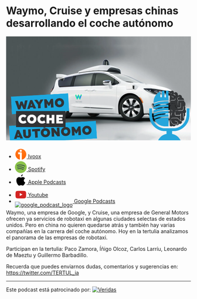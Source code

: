 # Waymo, Cruise y empresas chinas desarrollando el coche autónomo

![waymo](res/2024-05-17-09-51-54.png)

- [<img src="../../../res/ivoox-icon-256.webp" alt="ivoox_logo" width="32" style="position: relative; top: 5px;"> Ivoox](https://go.ivoox.com/rf/129046675)
- [<img src="../../../res/spotify-icon-256.webp" alt="spotify_logo" width="32" style="position: relative; top: 5px;"> Spotify](https://open.spotify.com/episode/6rjge7SRCxQmAuZH2DhSr8?si=72Ww3TRaSKaNB9u8-RPssw)
- [<img src="../../../res/apple-icon-256.webp" alt="apple_logo" width="32" style="position: relative; top: 5px;"> Apple Podcasts](https://podcasts.apple.com/us/podcast/waymo-cruise-y-empresas-chinas-desarrollando-el/id1669083682?i=1000655892978)
- [<img src="../../../res/youtube-icon-256.png" alt="youtube_logo" width="32" style="position: relative; top: 10px;"> Youtube](https://youtu.be/CzyLJDOoGTo)
- [<img src="https://cdn.iconscout.com/icon/free/png-256/free-google-podcasts-2038772-1721669.png" alt="google_podcast_logo" width="32" style="position: relative; top: 10px;"> Google Podcasts](https://podcasts.google.com/feed/aHR0cHM6Ly93d3cuaXZvb3guY29tL3BvZGNhc3QtdGVydHVsaWEtaW50ZWxpZ2VuY2lhLWFydGlmaWNpYWxfZmdfZjExODE1MzExX2ZpbHRyb18xLnhtbA/episode/aHR0cHM6Ly93d3cuaXZvb3guY29tLzEyOTA0NjY3NQ?sa=X&ved=0CAUQkfYCahcKEwiAgr-UoJSGAxUAAAAAHQAAAAAQAQ)

Waymo, una empresa de Google, y Cruise, una empresa de General Motors ofrecen ya servicios de robotaxi en algunas ciudades selectas
de estados unidos. Pero en china no quieren quedarse atrás y también hay varias compañías en la carrera del coche autónomo.
Hoy en la tertulia analizamos el panorama de las empresas de robotaxi.

Participan en la tertulia: Paco Zamora, Íñigo Olcoz, Carlos Larríu, Leonardo de Maeztu y Guillermo Barbadillo.

Recuerda que puedes enviarnos dudas, comentarios y sugerencias en: https://twitter.com/TERTUL_ia

---

Este podcast está patrocinado por:  [<img src="https://veridas.com/wp-content/uploads/2021/08/VERIDAS-logo-azul-coral-rgb-592x131-1.png.webp" alt="Veridas" width="64" style="position: relative; top: 0px;">](https://veridas.com/)

